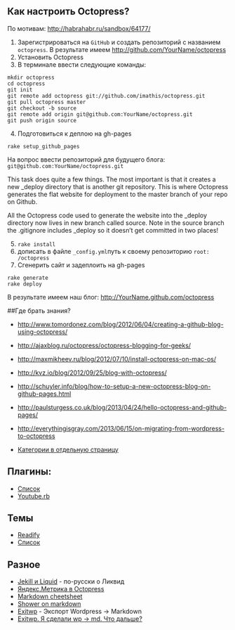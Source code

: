 ## Как настроить Octopress?
По мотивам: http://habrahabr.ru/sandbox/64177/

1. Зарегистрироваться на `GitHub` и создать репозиторий с названием `octopress`.
В результате имеем http://github.com/YourName/octopress
2. Установить Octopress
3. В терминале ввести следующие команды:
```
mkdir octopress
cd octopress
git init
git remote add octopress git://github.com/imathis/octopress.git
git pull octopress master
git checkout -b source
git remote add origin git@github.com:YourName/octopress.git
git push origin source
```

4. Подготовиться к деплою на gh-pages
````
rake setup_github_pages
````
На вопрос ввести репозиторий для будущего блога: `git@github.com:YourName/octopress.git`

This task does quite a few things. The most important is that it creates a new _deploy directory that is another git repository. This is where Octopress generates the flat website for deployment to the master branch of your repo on Github.

All the Octopress code used to generate the website into the _deploy directory now lives in new branch called source. Note in the source branch the .gitignore includes _deploy so it doesn’t get committed in two places!

5. `rake install`
6. дописать в файле `_config.yml`путь к своему репозиторию `root: /octopress`
7. Сгенерить сайт и задеплоить на gh-pages

```
rake generate
rake deploy
```

В результате имеем наш блог: http://YourName.github.com/octopress


##Где брать знания?
* http://www.tomordonez.com/blog/2012/06/04/creating-a-github-blog-using-octopress/

* http://ajaxblog.ru/octopress/octopress-blogging-for-geeks/
* http://maxmikheev.ru/blog/2012/07/10/install-octopress-on-mac-os/
* http://kvz.io/blog/2012/09/25/blog-with-octopress/
* http://schuyler.info/blog/how-to-setup-a-new-octopress-blog-on-github-pages.html
* http://paulsturgess.co.uk/blog/2013/04/24/hello-octopress-and-github-pages/
* http://everythingisgray.com/2013/06/15/on-migrating-from-wordpress-to-octopress

* [Категории в отдельную страницу](http://highaltitudehacks.com/2013/06/30/octopress-category-pages-with-preview-and-pagination/)

## Плагины:
* [Список](https://github.com/imathis/octopress/wiki/3rd-party-plugins)
* [Youtube.rb](https://gist.github.com/joelverhagen/1805814)

## Темы
* [Readify](http://vladigleba.com/blog/2013/10/31/introducing-readify-a-new-octopress-theme-focused-on-readibility/)
* [Список](https://github.com/imathis/octopress/wiki/3rd-Party-Octopress-Themes)

## Разное
* [Jekill и Liquid](http://habrahabr.ru/post/207650/) - по-русски о Ликвид
* [Яндекс.Метрика в Octopress](http://www.mr-rino.com/blog/2012/05/25/dobavlieniie-iandieks-dot-mietriki-v-octopress/)
* [Markdown cheetsheet](https://github.com/adam-p/markdown-here/wiki/Markdown-Cheatsheet#wiki-images)
* [Shower on markdown](https://github.com/shower/jekyller)
* [Exitwp](https://github.com/thomasf/exitwp) - Экспорт Wordpress -> Markdown
* [Exitwp. Я сделали wp -> md. Что дальше?](http://stackoverflow.com/questions/13321381/how-to-use-exitwp-py-build-file-for-octopress-to-migrate-content-from-wordpress)
